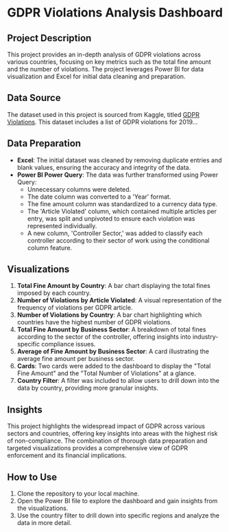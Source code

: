 # GDPR Violations Analysis Dashboard

## Project Description

This project provides an in-depth analysis of GDPR violations across various countries, focusing on key metrics such as the total fine amount and the number of violations. The project leverages Power BI for data visualization and Excel for initial data cleaning and preparation.

## Data Source

The dataset used in this project is sourced from Kaggle, titled [GDPR Violations](https://www.kaggle.com/datasets/jessemostipak/gdpr-violations?select=gdpr_violations.csv). This dataset includes a list of GDPR violations for 2019...

## Data Preparation

- **Excel**: The initial dataset was cleaned by removing duplicate entries and blank values, ensuring the accuracy and integrity of the data.
- **Power BI Power Query**: The data was further transformed using Power Query:
  - Unnecessary columns were deleted.
  - The date column was converted to a 'Year' format.
  - The fine amount column was standardized to a currency data type.
  - The 'Article Violated' column, which contained multiple articles per entry, was split and unpivoted to ensure each violation was represented individually.
  - A new column, 'Controller Sector,' was added to classify each controller according to their sector of work using the conditional column feature.

## Visualizations

1. **Total Fine Amount by Country**: A bar chart displaying the total fines imposed by each country.
2. **Number of Violations by Article Violated**: A visual representation of the frequency of violations per GDPR article.
3. **Number of Violations by Country**: A bar chart highlighting which countries have the highest number of GDPR violations.
4. **Total Fine Amount by Business Sector**: A breakdown of total fines according to the sector of the controller, offering insights into industry-specific compliance issues.
5. **Average of Fine Amount by Business Sector**: A card illustrating the average fine amount per business sector.
6. **Cards**: Two cards were added to the dashboard to display the "Total Fine Amount" and the "Total Number of Violations" at a glance.
7. **Country Filter**: A filter was included to allow users to drill down into the data by country, providing more granular insights.

## Insights

This project highlights the widespread impact of GDPR across various sectors and countries, offering key insights into areas with the highest risk of non-compliance. The combination of thorough data preparation and targeted visualizations provides a comprehensive view of GDPR enforcement and its financial implications.

## How to Use

1. Clone the repository to your local machine.
2. Open the Power BI file to explore the dashboard and gain insights from the visualizations.
3. Use the country filter to drill down into specific regions and analyze the data in more detail.
